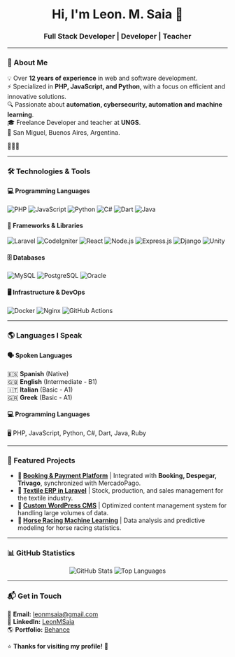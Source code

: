 <h1 align="center">Hi, I'm Leon. M. Saia 👋</h1>
<h3 align="center">Full Stack Developer | Developer | Teacher</h3>

---

### 🚀 About Me  
💡 Over **12 years of experience** in web and software development.  
⚡ Specialized in **PHP, JavaScript, and Python**, with a focus on efficient and innovative solutions.  
🔍 Passionate about **automation, cybersecurity, automation and machine learning**.  
🎓 Freelance Developer and teacher at **UNGS**.  
📍 San Miguel, Buenos Aires, Argentina.  

🌿🌿🌿

---

### 🛠️ Technologies & Tools  

#### 💻 **Programming Languages**  
![PHP](https://img.shields.io/badge/PHP-777BB4?style=for-the-badge&logo=php&logoColor=white)
![JavaScript](https://img.shields.io/badge/JavaScript-F7DF1E?style=for-the-badge&logo=javascript&logoColor=black)
![Python](https://img.shields.io/badge/Python-3776AB?style=for-the-badge&logo=python&logoColor=white)
![C#](https://img.shields.io/badge/C%23-239120?style=for-the-badge&logo=c-sharp&logoColor=white)
![Dart](https://img.shields.io/badge/Dart-0175C2?style=for-the-badge&logo=dart&logoColor=white)
![Java](https://img.shields.io/badge/Java-ED8B00?style=for-the-badge&logo=java&logoColor=white)

#### 🔧 **Frameworks & Libraries**  
![Laravel](https://img.shields.io/badge/Laravel-FF2D20?style=for-the-badge&logo=laravel&logoColor=white)
![CodeIgniter](https://img.shields.io/badge/CodeIgniter-EE4323?style=for-the-badge&logo=codeigniter&logoColor=white)
![React](https://img.shields.io/badge/React-20232A?style=for-the-badge&logo=react&logoColor=61DAFB)
![Node.js](https://img.shields.io/badge/Node.js-339933?style=for-the-badge&logo=node.js&logoColor=white)
![Express.js](https://img.shields.io/badge/Express.js-000000?style=for-the-badge&logo=express&logoColor=white)
![Django](https://img.shields.io/badge/Django-092E20?style=for-the-badge&logo=django&logoColor=white)
![Unity](https://img.shields.io/badge/Unity-000000?style=for-the-badge&logo=unity&logoColor=white)

#### 🗄️ **Databases**  
![MySQL](https://img.shields.io/badge/MySQL-4479A1?style=for-the-badge&logo=mysql&logoColor=white)
![PostgreSQL](https://img.shields.io/badge/PostgreSQL-336791?style=for-the-badge&logo=postgresql&logoColor=white)
![Oracle](https://img.shields.io/badge/Oracle-F80000?style=for-the-badge&logo=oracle&logoColor=white)

#### 🖥️ **Infrastructure & DevOps**  
![Docker](https://img.shields.io/badge/Docker-2496ED?style=for-the-badge&logo=docker&logoColor=white)
![Nginx](https://img.shields.io/badge/Nginx-009639?style=for-the-badge&logo=nginx&logoColor=white)
![GitHub Actions](https://img.shields.io/badge/GitHub_Actions-2088FF?style=for-the-badge&logo=github-actions&logoColor=white)

---

### 🌎 Languages I Speak  

#### 🗣️ **Spoken Languages**  
🇪🇸 **Spanish** (Native)  
🇬🇧 **English** (Intermediate - B1)  
🇮🇹 **Italian** (Basic - A1)  
🇬🇷 **Greek** (Basic - A1)  

#### 💻 **Programming Languages**  
🖥️ PHP, JavaScript, Python, C#, Dart, Java, Ruby  

---

### 📌 Featured Projects  

- **🔹 [Booking & Payment Platform](#)** | Integrated with **Booking, Despegar, Trivago**, synchronized with MercadoPago.  
- **🔹 [Textile ERP in Laravel](#)** | Stock, production, and sales management for the textile industry.  
- **🔹 [Custom WordPress CMS](#)** | Optimized content management system for handling large volumes of data.  
- **🔹 [Horse Racing Machine Learning](#)** | Data analysis and predictive modeling for horse racing statistics.  

---

### 📊 **GitHub Statistics**  

<p align="center">
  <img src="https://github-readme-stats.vercel.app/api?username=LeonMSaia&show_icons=true&theme=dark" alt="GitHub Stats" />
  <img src="https://github-readme-stats.vercel.app/api/top-langs/?username=LeonMSaia&layout=compact&theme=dark" alt="Top Languages" />
</p>

---

### 📬 **Get in Touch**  

📩 **Email:** leonmsaia@gmail.com  
💼 **LinkedIn:** [LeonMSaia](https://linkedin.com/in/leonmsaia)  
🌎 **Portfolio:** [Behance](https://www.behance.net/leonmsaia)  

⭐ **Thanks for visiting my profile!** 🚀
